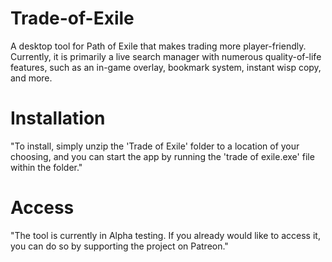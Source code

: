 # Trade-of-Exile

A desktop tool for Path of Exile that makes trading more player-friendly. Currently, it is primarily a live search manager with numerous quality-of-life features, such as an in-game overlay, bookmark system, instant wisp copy, and more.

# Installation
"To install, simply unzip the 'Trade of Exile' folder to a location of your choosing, and you can start the app by running the 'trade of exile.exe' file within the folder."

# Access
"The tool is currently in Alpha testing. If you already would like to access it, you can do so by supporting the project on Patreon."
